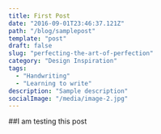 ```yaml
---
title: First Post
date: "2016-09-01T23:46:37.121Z"
path: "/blog/samplepost"
template: "post"
draft: false
slug: "perfecting-the-art-of-perfection"
category: "Design Inspiration"
tags:
  - "Handwriting"
  - "Learning to write"
description: "Sample description"
socialImage: "/media/image-2.jpg"
---
```


##I am testing this post